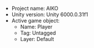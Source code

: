 <!-- UNITY CODE ASSIST INSTRUCTIONS START -->
- Project name: AIKO
- Unity version: Unity 6000.0.31f1
- Active game object:
  - Name: Player
  - Tag: Untagged
  - Layer: Default
<!-- UNITY CODE ASSIST INSTRUCTIONS END -->